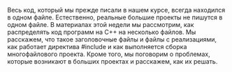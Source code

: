 Весь код, который мы прежде писали в нашем курсе, всегда находился в одном файле. Естественно, реальные большие проекты не пишутся в одном файле. В материалах этой недели мы рассмотрим, как распределять код программ на C++ на несколько файлов. Мы расскажем, что такое заголовочные файлы и файлы с реализациями, как работает директива #include и как выполняется сборка многофайлового проекта. Кроме того, мы поговорим о проблемах, которые возникают в больших проектах и расскажем, как их решать.